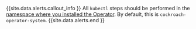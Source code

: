 {{site.data.alerts.callout_info }}
All `kubectl` steps should be performed in the [namespace where you installed the Operator](deploy-cockroachdb-with-kubernetes.html#install-the-operator). By default, this is `cockroach-operator-system`.
{{site.data.alerts.end }}